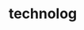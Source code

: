 ---
pid: llp369
title: technolog
location_transcription: new orc
coordinates: "[-75.1656784, 39.9556166]"
zipcode: 
gen_neighborhood: 
neighborhood: 
outside_phl: 
age: '9'
age_range: 6-13
instagram: 
image_file_name: llp_369.jpg
proposal_transcription: 
topic: Technology
topic_summary: '0'
type: Conceptual
keywords_other: robot
credit: Kafur Harris
image_labels: 
twitter: 
facebook: 
permalink: "/monuments/llp369/"
layout: item-page
---